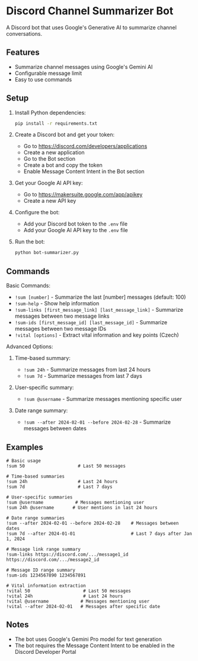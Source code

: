 # Discord Channel Summarizer Bot

A Discord bot that uses Google's Generative AI to summarize channel conversations.

## Features

- Summarize channel messages using Google's Gemini AI
- Configurable message limit
- Easy to use commands

## Setup

1. Install Python dependencies:
   ```bash
   pip install -r requirements.txt
   ```

2. Create a Discord bot and get your token:
   - Go to https://discord.com/developers/applications
   - Create a new application
   - Go to the Bot section
   - Create a bot and copy the token
   - Enable Message Content Intent in the Bot section

3. Get your Google AI API key:
   - Go to https://makersuite.google.com/app/apikey
   - Create a new API key

4. Configure the bot:
   - Add your Discord bot token to the `.env` file
   - Add your Google AI API key to the `.env` file

5. Run the bot:
   ```bash
   python bot-summarizer.py
   ```

## Commands

Basic Commands:
- `!sum [number]` - Summarize the last [number] messages (default: 100)
- `!sum-help` - Show help information
- `!sum-links [first_message_link] [last_message_link]` - Summarize messages between two message links
- `!sum-ids [first_message_id] [last_message_id]` - Summarize messages between two message IDs
- `!vital [options]` - Extract vital information and key points (Czech)

Advanced Options:
1. Time-based summary:
   - `!sum 24h` - Summarize messages from last 24 hours
   - `!sum 7d` - Summarize messages from last 7 days

2. User-specific summary:
   - `!sum @username` - Summarize messages mentioning specific user

3. Date range summary:
   - `!sum --after 2024-02-01 --before 2024-02-28` - Summarize messages between dates

## Examples

```
# Basic usage
!sum 50                    # Last 50 messages

# Time-based summaries
!sum 24h                   # Last 24 hours
!sum 7d                    # Last 7 days

# User-specific summaries
!sum @username            # Messages mentioning user
!sum 24h @username       # User mentions in last 24 hours

# Date range summaries
!sum --after 2024-02-01 --before 2024-02-28    # Messages between dates
!sum 7d --after 2024-01-01                     # Last 7 days after Jan 1, 2024

# Message link range summary
!sum-links https://discord.com/.../message1_id https://discord.com/.../message2_id

# Message ID range summary
!sum-ids 1234567890 1234567891

# Vital information extraction
!vital 50                    # Last 50 messages
!vital 24h                   # Last 24 hours
!vital @username            # Messages mentioning user
!vital --after 2024-02-01   # Messages after specific date
```

## Notes

- The bot uses Google's Gemini Pro model for text generation
- The bot requires the Message Content Intent to be enabled in the Discord Developer Portal